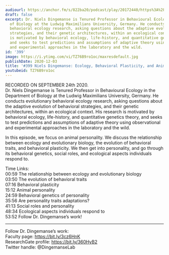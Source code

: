 ```yaml
---
audiourl: https://anchor.fm/s/822ba20/podcast/play/20172440/https%3A%2F%2Fd3ctxlq1ktw2nl.cloudfront.net%2Fstaging%2F2020-8-25%2F3c008f04-12f4-1082-62b0-4c2f5332ec64.m4a
draft: false
excerpt: Dr. Niels Dingemanse is Tenured Professor in Behavioural Ecology in the Department
  of Biology at the Ludwig Maximilians University, Germany. He conducts evolutionary
  behavioral ecology research, asking questions about the adaptive evolution of behavioral
  strategies, and their genetic architectures, within an ecological context. His research
  is motivated by behavioral ecology, life-history, and quantitative genetics theory,
  and seeks to test predictions and assumptions of adaptive theory using observational
  and experimental approaches in the laboratory and the wild.
id: '399'
image: https://i.ytimg.com/vi/TZ76B9ro1oc/maxresdefault.jpg
publishDate: 2020-12-03
title: '#399 Niels Dingemanse: Ecology, Behavioral Plasticity, and Animal Personality'
youtubeid: TZ76B9ro1oc
---
```

<div class="timelinks">

RECORDED ON SEPTEMBER 24th 2020.  
Dr. Niels Dingemanse is Tenured Professor in Behavioural Ecology in the Department of Biology at the Ludwig Maximilians University, Germany. He conducts evolutionary behavioral ecology research, asking questions about the adaptive evolution of behavioral strategies, and their genetic architectures, within an ecological context. His research is motivated by behavioral ecology, life-history, and quantitative genetics theory, and seeks to test predictions and assumptions of adaptive theory using observational and experimental approaches in the laboratory and the wild.

In this episode, we focus on animal personality. We discuss the relationship between ecology and evolutionary biology, the evolution of behavioral traits, and behavioral plasticity. We then get into personality, and go through its behavioral genetics, social roles, and ecological aspects individuals respond to.

Time Links:  
<time>00:59</time> The relationship between ecology and evolutionary biology  
<time>03:50</time> The evolution of behavioral traits  
<time>07:16</time> Behavioral plasticity  
<time>15:12</time> Animal personality  
<time>24:59</time> Behavioral genetics of personality  
<time>35:56</time> Are personality traits adaptations?  
<time>41:13</time> Social roles and personality  
<time>48:34</time> Ecological aspects individuals respond to  
<time>53:52</time> Follow Dr. Dingemanse’s work!

---

Follow Dr. Dingemanse’s work:  
Faculty page: https://bit.ly/3cz6HnK  
ResearchGate profile: https://bit.ly/360HyB2  
Twitter handle: @DingemanseLab
</div>


